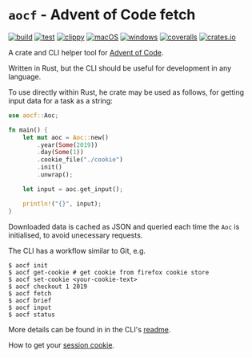 # `aocf` - Advent of Code fetch

[![build](https://github.com/nuxeh/aocf/workflows/build/badge.svg)](https://github.com/nuxeh/aocf/actions?query=branch%3Amaster+event%3Apush+workflow%3Abuild)
[![test](https://github.com/nuxeh/aocf/workflows/tests/badge.svg)](https://github.com/nuxeh/aocf/actions?query=branch%3Amaster+event%3Apush+workflow%3Atests)
[![clippy](https://github.com/nuxeh/aocf/workflows/clippy/badge.svg)](https://github.com/nuxeh/aocf/actions?query=branch%3Amaster+event%3Apush+workflow%3Aclippy)
[![macOS](https://github.com/nuxeh/aocf/workflows/macOS/badge.svg)](https://github.com/nuxeh/aocf/actions?query=branch%3Amaster+event%3Apush+workflow%3AmacOS)
[![windows](https://github.com/nuxeh/aocf/workflows/windows/badge.svg)](https://github.com/nuxeh/aocf/actions?query=branch%3Amaster+event%3Apush+workflow%3Awindows)
[![coveralls](https://img.shields.io/coveralls/github/nuxeh/aocf/master)](https://coveralls.io/github/nuxeh/aocf?branch=master)
[![crates.io](https://img.shields.io/crates/v/aocf)](https://crates.io/crates/aocf)

A crate and CLI helper tool for [Advent of Code](https://adventofcode.com/).

Written in Rust, but the CLI should be useful for development in any language.

To use directly within Rust, he crate may be used as follows, for getting input
data for a task as a string:

```rust
use aocf::Aoc;

fn main() {
    let mut aoc = Aoc::new()
        .year(Some(2019))
        .day(Some(1))
        .cookie_file("./cookie")
        .init()
        .unwrap();

    let input = aoc.get_input();

    println!("{}", input);
}
```

Downloaded data is cached as JSON and queried each time the `Aoc` is
initialised, to avoid unecessary requests.

The CLI has a workflow similar to Git, e.g.

```
$ aocf init
$ aocf get-cookie # get cookie from firefox cookie store
$ aocf set-cookie <your-cookie-text>
$ aocf checkout 1 2019
$ aocf fetch
$ aocf brief
$ aocf input
$ aocf status
```

More details can be found in in the CLI's [readme](./aocf_cli/README.md).

How to get your [session cookie](./cookie.md).
